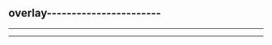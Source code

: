 overlay-----------------------
-----------------------
-----------------------
-----------------------
